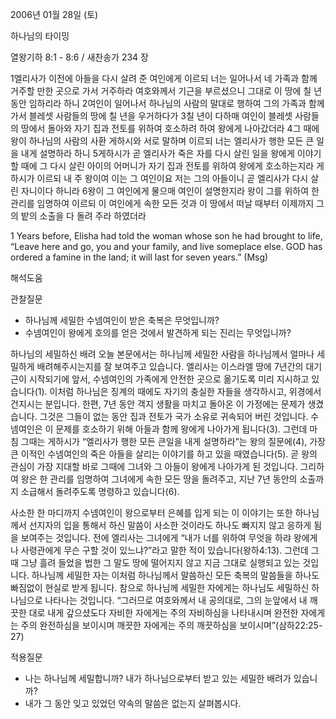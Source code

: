 2006년 01월 28일 (토)

하나님의 타이밍



열왕기하 8:1 - 8:6 / 새찬송가 234 장


1엘리사가 이전에 아들을 다시 살려 준 여인에게 이르되 너는 일어나서 네 가족과 함께 거주할 만한 곳으로 가서 거주하라 여호와께서 기근을 부르셨으니 그대로 이 땅에 칠 년 동안 임하리라 하니 2여인이 일어나서 하나님의 사람의 말대로 행하여 그의 가족과 함께 가서 블레셋 사람들의 땅에 칠 년을 우거하다가 3칠 년이 다하매 여인이 블레셋 사람들의 땅에서 돌아와 자기 집과 전토를 위하여 호소하려 하여 왕에게 나아갔더라 4그 때에 왕이 하나님의 사람의 사환 게하시와 서로 말하며 이르되 너는 엘리사가 행한 모든 큰 일을 내게 설명하라 하니 5게하시가 곧 엘리사가 죽은 자를 다시 살린 일을 왕에게 이야기할 때에 그 다시 살린 아이의 어머니가 자기 집과 전토를 위하여 왕에게 호소하는지라 게하시가 이르되 내 주 왕이여 이는 그 여인이요 저는 그의 아들이니 곧 엘리사가 다시 살린 자니이다 하니라 6왕이 그 여인에게 물으매 여인이 설명한지라 왕이 그를 위하여 한 관리를 임명하여 이르되 이 여인에게 속한 모든 것과 이 땅에서 떠날 때부터 이제까지 그의 밭의 소출을 다 돌려 주라 하였더라 

1 Years before, Elisha had told the woman whose son he had brought to life, “Leave here and go, you and your family, and live someplace else. GOD has ordered a famine in the land; it will last for seven years.” (Msg)

해석도움





관찰질문 
- 하나님께 세밀한 수넴여인이 받은 축복은 무엇입니까? 
- 수넴여인이 왕에게 호의를 얻은 것에서 발견하게 되는 진리는 무엇입니까? 



하나님의 세밀하신 배려 
오늘 본문에서는 하나님께 세밀한 사람을 하나님께서 얼마나 세밀하게 배려해주시는지를 잘 보여주고 있습니다. 엘리사는 이스라엘 땅에 7년간의 대기근이 시작되기에 앞서, 수넴여인의 가족에게 안전한 곳으로 옮기도록 미리 지시하고 있습니다(1). 이처럼 하나님은 징계의 때에도 자기의 충실한 자들을 생각하시고, 위경에서 건지시는 분입니다. 한편, 7년 동안 객지 생활을 마치고 돌아온 이 가정에는 문제가 생겼습니다. 그것은 그들이 없는 동안 집과 전토가 국가 소유로 귀속되어 버린 것입니다. 수넴여인은 이 문제를 호소하기 위해 아들과 함께 왕에게 나아가게 됩니다(3). 그런데 마침 그때는 게하시가 “엘리사가 행한 모든 큰일을 내게 설명하라”는 왕의 질문에(4), 가장 큰 이적인 수넴여인의 죽은 아들을 살리는 이야기를 하고 있을 때였습니다(5). 곧 왕의 관심이 가장 지대할 바로 그때에 그녀와 그 아들이 왕에게 나아가게 된 것입니다. 그리하여 왕은 한 관리를 임명하여 그녀에게 속한 모든 땅을 돌려주고, 지난 7년 동안의 소출까지 소급해서 돌려주도록 명령하고 있습니다(6). 

사소한 한 마디까지 
수넴여인이 왕으로부터 은혜를 입게 되는 이 이야기는 또한 하나님께서 선지자의 입을 통해서 하신 말씀이 사소한 것이라도 하나도 빠지지 않고 응하게 됨을 보여주는 것입니다. 전에 엘리사는 그녀에게 “내가 너를 위하여 무엇을 하랴 왕에게나 사령관에게 무슨 구할 것이 있느냐?”라고 말한 적이 있습니다(왕하4:13). 그런데 그때 그냥 흘려 들었을 법한 그 말도 땅에 떨어지지 않고 지금 그대로 실행되고 있는 것입니다. 하나님께 세밀한 자는 이처럼 하나님께서 말씀하신 모든 축복의 말씀들을 하나도 빠짐없이 현실로 받게 됩니다. 참으로 하나님께 세밀한 자에게는 하나님도 세밀하신 하나님으로 나타나는 것입니다. “그러므로 여호와께서 내 공의대로, 그의 눈앞에서 내 깨끗한 대로 내게 갚으셨도다 자비한 자에게는 주의 자비하심을 나타내시며 완전한 자에게는 주의 완전하심을 보이시며 깨끗한 자에게는 주의 깨끗하심을 보이시며”(삼하22:25-27) 



적용질문 
- 나는 하나님께 세밀합니까? 내가 하나님으로부터 받고 있는 세밀한 배려가 있습니까? 
- 내가 그 동안 잊고 있었던 약속의 말씀은 없는지 살펴봅시다.